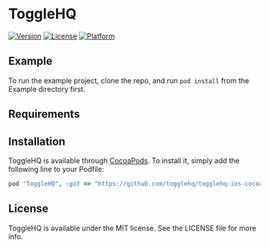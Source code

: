 # ToggleHQ

[![Version](https://img.shields.io/cocoapods/v/ToggleHQ.svg?style=flat)](http://cocoapods.org/pods/ToggleHQ)
[![License](https://img.shields.io/cocoapods/l/ToggleHQ.svg?style=flat)](http://cocoapods.org/pods/ToggleHQ)
[![Platform](https://img.shields.io/cocoapods/p/ToggleHQ.svg?style=flat)](http://cocoapods.org/pods/ToggleHQ)

## Example

To run the example project, clone the repo, and run `pod install` from the Example directory first.

## Requirements

## Installation

ToggleHQ is available through [CocoaPods](http://cocoapods.org). To install
it, simply add the following line to your Podfile:

```ruby
pod "ToggleHQ", :git => "https://github.com/togglehq/togglehq-ios-cocoapod.git"
```

## License

ToggleHQ is available under the MIT license. See the LICENSE file for more info.

